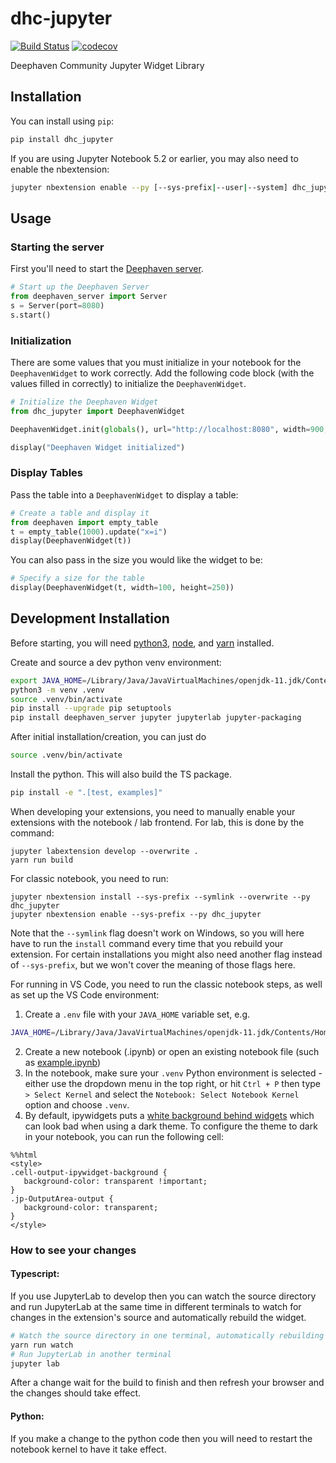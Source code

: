 # dhc-jupyter

[![Build Status](https://travis-ci.org/deephaven/dhc-jupyter.svg?branch=master)](https://travis-ci.org/deephaven/dhc_jupyter)
[![codecov](https://codecov.io/gh/deephaven/dhc-jupyter/branch/master/graph/badge.svg)](https://codecov.io/gh/deephaven/dhc-jupyter)

Deephaven Community Jupyter Widget Library

## Installation

You can install using `pip`:

```bash
pip install dhc_jupyter
```

If you are using Jupyter Notebook 5.2 or earlier, you may also need to enable
the nbextension:

```bash
jupyter nbextension enable --py [--sys-prefix|--user|--system] dhc_jupyter
```

## Usage

### Starting the server

First you'll need to start the [Deephaven server](https://github.com/deephaven/deephaven-core/blob/d73ef01cdf6fda43f7d03110995add26d16d4eae/py/embedded-server/README.md).

```python
# Start up the Deephaven Server
from deephaven_server import Server
s = Server(port=8080)
s.start()
```

### Initialization

There are some values that you must initialize in your notebook for the `DeephavenWidget` to work correctly. Add the following code block (with the values filled in correctly) to initialize the `DeephavenWidget`.

```python
# Initialize the Deephaven Widget
from dhc_jupyter import DeephavenWidget

DeephavenWidget.init(globals(), url="http://localhost:8080", width=900, height=600)

display("Deephaven Widget initialized")
```

### Display Tables

Pass the table into a `DeephavenWidget` to display a table:

```python
# Create a table and display it
from deephaven import empty_table
t = empty_table(1000).update("x=i")
display(DeephavenWidget(t))
```

You can also pass in the size you would like the widget to be:

```python
# Specify a size for the table
display(DeephavenWidget(t, width=100, height=250))
```

## Development Installation

Before starting, you will need [python3](https://www.python.org/downloads/), [node](https://nodejs.org/en/download/), and [yarn](https://classic.yarnpkg.com/lang/en/docs/install/) installed.

Create and source a dev python venv environment:

```bash
export JAVA_HOME=/Library/Java/JavaVirtualMachines/openjdk-11.jdk/Contents/Home
python3 -m venv .venv
source .venv/bin/activate
pip install --upgrade pip setuptools
pip install deephaven_server jupyter jupyterlab jupyter-packaging
```

After initial installation/creation, you can just do

```bash
source .venv/bin/activate
```

Install the python. This will also build the TS package.

```bash
pip install -e ".[test, examples]"
```

When developing your extensions, you need to manually enable your extensions with the
notebook / lab frontend. For lab, this is done by the command:

```
jupyter labextension develop --overwrite .
yarn run build
```

For classic notebook, you need to run:

```
jupyter nbextension install --sys-prefix --symlink --overwrite --py dhc_jupyter
jupyter nbextension enable --sys-prefix --py dhc_jupyter
```

Note that the `--symlink` flag doesn't work on Windows, so you will here have to run
the `install` command every time that you rebuild your extension. For certain installations
you might also need another flag instead of `--sys-prefix`, but we won't cover the meaning
of those flags here.

For running in VS Code, you need to run the classic notebook steps, as well as set up the VS Code environment:

1. Create a `.env` file with your `JAVA_HOME` variable set, e.g.

```bash
JAVA_HOME=/Library/Java/JavaVirtualMachines/openjdk-11.jdk/Contents/Home
```

2. Create a new notebook (.ipynb) or open an existing notebook file (such as [example.ipynb](./example.ipynb))
3. In the notebook, make sure your `.venv` Python environment is selected - either use the dropdown menu in the top right, or hit `Ctrl + P` then type `> Select Kernel` and select the `Notebook: Select Notebook Kernel` option and choose `.venv`.
4. By default, ipywidgets puts a [white background behind widgets](https://github.com/microsoft/vscode-jupyter/issues/9403) which can look bad when using a dark theme. To configure the theme to dark in your notebook, you can run the following cell:

```
%%html
<style>
.cell-output-ipywidget-background {
   background-color: transparent !important;
}
.jp-OutputArea-output {
   background-color: transparent;
}
</style>
```

### How to see your changes

#### Typescript:

If you use JupyterLab to develop then you can watch the source directory and run JupyterLab at the same time in different
terminals to watch for changes in the extension's source and automatically rebuild the widget.

```bash
# Watch the source directory in one terminal, automatically rebuilding when needed
yarn run watch
# Run JupyterLab in another terminal
jupyter lab
```

After a change wait for the build to finish and then refresh your browser and the changes should take effect.

#### Python:

If you make a change to the python code then you will need to restart the notebook kernel to have it take effect.
